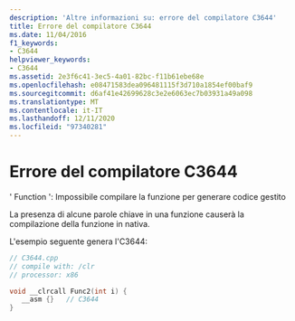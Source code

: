 ```yaml
---
description: 'Altre informazioni su: errore del compilatore C3644'
title: Errore del compilatore C3644
ms.date: 11/04/2016
f1_keywords:
- C3644
helpviewer_keywords:
- C3644
ms.assetid: 2e3f6c41-3ec5-4a01-82bc-f11b61ebe68e
ms.openlocfilehash: e08471583dea096481115f3d710a1854ef00baf9
ms.sourcegitcommit: d6af41e42699628c3e2e6063ec7b03931a49a098
ms.translationtype: MT
ms.contentlocale: it-IT
ms.lasthandoff: 12/11/2020
ms.locfileid: "97340281"
---
```

# <a name="compiler-error-c3644"></a>Errore del compilatore C3644

' Function ': Impossibile compilare la funzione per generare codice gestito

La presenza di alcune parole chiave in una funzione causerà la compilazione della funzione in nativa.

L'esempio seguente genera l'C3644:

```cpp
// C3644.cpp
// compile with: /clr
// processor: x86

void __clrcall Func2(int i) {
   __asm {}   // C3644
}
```
